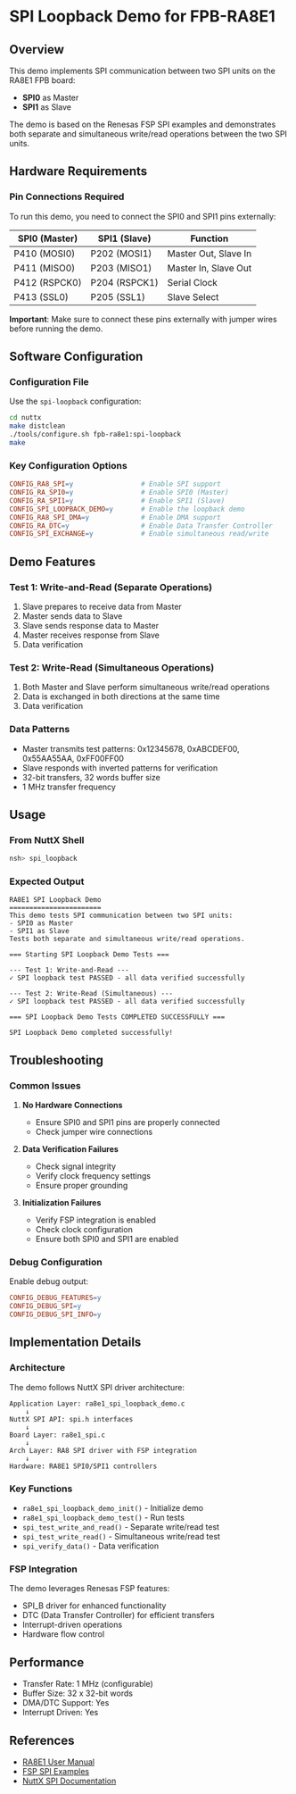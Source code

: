 # SPI Loopback Demo for FPB-RA8E1

## Overview

This demo implements SPI communication between two SPI units on the RA8E1 FPB board:
- **SPI0** as Master
- **SPI1** as Slave

The demo is based on the Renesas FSP SPI examples and demonstrates both separate and simultaneous write/read operations between the two SPI units.

## Hardware Requirements

### Pin Connections Required

To run this demo, you need to connect the SPI0 and SPI1 pins externally:

| SPI0 (Master) | SPI1 (Slave) | Function |
|---------------|--------------|----------|
| P410 (MOSI0)  | P202 (MOSI1) | Master Out, Slave In |
| P411 (MISO0)  | P203 (MISO1) | Master In, Slave Out |
| P412 (RSPCK0) | P204 (RSPCK1)| Serial Clock |
| P413 (SSL0)   | P205 (SSL1)  | Slave Select |

**Important**: Make sure to connect these pins externally with jumper wires before running the demo.

## Software Configuration

### Configuration File

Use the `spi-loopback` configuration:

```bash
cd nuttx
make distclean
./tools/configure.sh fpb-ra8e1:spi-loopback
make
```

### Key Configuration Options

```makefile
CONFIG_RA8_SPI=y                 # Enable SPI support
CONFIG_RA_SPI0=y                 # Enable SPI0 (Master)
CONFIG_RA_SPI1=y                 # Enable SPI1 (Slave)
CONFIG_SPI_LOOPBACK_DEMO=y       # Enable the loopback demo
CONFIG_RA8_SPI_DMA=y             # Enable DMA support
CONFIG_RA_DTC=y                  # Enable Data Transfer Controller
CONFIG_SPI_EXCHANGE=y            # Enable simultaneous read/write
```

## Demo Features

### Test 1: Write-and-Read (Separate Operations)
1. Slave prepares to receive data from Master
2. Master sends data to Slave
3. Slave sends response data to Master
4. Master receives response from Slave
5. Data verification

### Test 2: Write-Read (Simultaneous Operations)
1. Both Master and Slave perform simultaneous write/read operations
2. Data is exchanged in both directions at the same time
3. Data verification

### Data Patterns
- Master transmits test patterns: 0x12345678, 0xABCDEF00, 0x55AA55AA, 0xFF00FF00
- Slave responds with inverted patterns for verification
- 32-bit transfers, 32 words buffer size
- 1 MHz transfer frequency

## Usage

### From NuttX Shell

```bash
nsh> spi_loopback
```

### Expected Output

```
RA8E1 SPI Loopback Demo
=======================
This demo tests SPI communication between two SPI units:
- SPI0 as Master
- SPI1 as Slave
Tests both separate and simultaneous write/read operations.

=== Starting SPI Loopback Demo Tests ===

--- Test 1: Write-and-Read ---
✓ SPI loopback test PASSED - all data verified successfully

--- Test 2: Write-Read (Simultaneous) ---
✓ SPI loopback test PASSED - all data verified successfully

=== SPI Loopback Demo Tests COMPLETED SUCCESSFULLY ===

SPI Loopback Demo completed successfully!
```

## Troubleshooting

### Common Issues

1. **No Hardware Connections**
   - Ensure SPI0 and SPI1 pins are properly connected
   - Check jumper wire connections

2. **Data Verification Failures**
   - Check signal integrity
   - Verify clock frequency settings
   - Ensure proper grounding

3. **Initialization Failures**
   - Verify FSP integration is enabled
   - Check clock configuration
   - Ensure both SPI0 and SPI1 are enabled

### Debug Configuration

Enable debug output:
```makefile
CONFIG_DEBUG_FEATURES=y
CONFIG_DEBUG_SPI=y
CONFIG_DEBUG_SPI_INFO=y
```

## Implementation Details

### Architecture

The demo follows NuttX SPI driver architecture:

```
Application Layer: ra8e1_spi_loopback_demo.c
    ↓
NuttX SPI API: spi.h interfaces
    ↓  
Board Layer: ra8e1_spi.c
    ↓
Arch Layer: RA8 SPI driver with FSP integration
    ↓
Hardware: RA8E1 SPI0/SPI1 controllers
```

### Key Functions

- `ra8e1_spi_loopback_demo_init()` - Initialize demo
- `ra8e1_spi_loopback_demo_test()` - Run tests
- `spi_test_write_and_read()` - Separate write/read test
- `spi_test_write_read()` - Simultaneous write/read test
- `spi_verify_data()` - Data verification

### FSP Integration

The demo leverages Renesas FSP features:
- SPI_B driver for enhanced functionality
- DTC (Data Transfer Controller) for efficient transfers
- Interrupt-driven operations
- Hardware flow control

## Performance

- Transfer Rate: 1 MHz (configurable)
- Buffer Size: 32 x 32-bit words
- DMA/DTC Support: Yes
- Interrupt Driven: Yes

## References

- [RA8E1 User Manual](https://www.renesas.com/ra8e1)
- [FSP SPI Examples](fpb_ra8e1/spi/spi_fpb_ra8e1_ep/)
- [NuttX SPI Documentation](https://nuttx.apache.org/docs/latest/components/drivers/special/spi.html)
